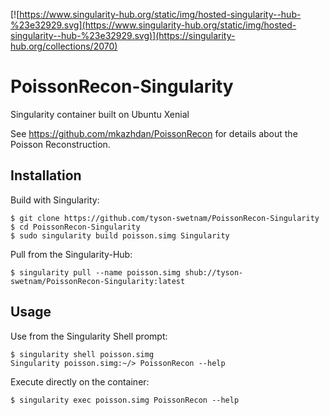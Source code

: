 [![https://www.singularity-hub.org/static/img/hosted-singularity--hub-%23e32929.svg](https://www.singularity-hub.org/static/img/hosted-singularity--hub-%23e32929.svg)](https://singularity-hub.org/collections/2070)

# PoissonRecon-Singularity

Singularity container built on Ubuntu Xenial

See https://github.com/mkazhdan/PoissonRecon for details about the Poisson Reconstruction.

## Installation

Build with Singularity:

```
$ git clone https://github.com/tyson-swetnam/PoissonRecon-Singularity
$ cd PoissonRecon-Singularity
$ sudo singularity build poisson.simg Singularity
```

Pull from the Singularity-Hub:

```
$ singularity pull --name poisson.simg shub://tyson-swetnam/PoissonRecon-Singularity:latest
```

## Usage

Use from the Singularity Shell prompt:

```
$ singularity shell poisson.simg
Singularity poisson.simg:~/> PoissonRecon --help
```

Execute directly on the container:
```
$ singularity exec poisson.simg PoissonRecon --help
```
